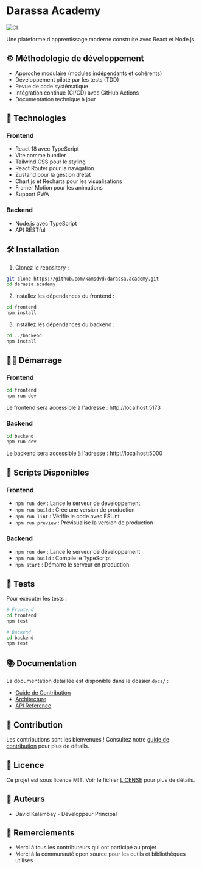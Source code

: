 # Darassa Academy

![CI](https://github.com/kamsdvd/darassa.academy/actions/workflows/ci.yml/badge.svg)

Une plateforme d'apprentissage moderne construite avec React et Node.js.

## ⚙️ Méthodologie de développement

- Approche modulaire (modules indépendants et cohérents)
- Développement piloté par les tests (TDD)
- Revue de code systématique
- Intégration continue (CI/CD) avec GitHub Actions
- Documentation technique à jour

## 🚀 Technologies

### Frontend
- React 18 avec TypeScript
- Vite comme bundler
- Tailwind CSS pour le styling
- React Router pour la navigation
- Zustand pour la gestion d'état
- Chart.js et Recharts pour les visualisations
- Framer Motion pour les animations
- Support PWA

### Backend
- Node.js avec TypeScript
- API RESTful

## 🛠️ Installation

1. Clonez le repository :
```bash
git clone https://github.com/kamsdvd/darassa.academy.git
cd darassa.academy
```

2. Installez les dépendances du frontend :
```bash
cd frontend
npm install
```

3. Installez les dépendances du backend :
```bash
cd ../backend
npm install
```

## 🏃‍♂️ Démarrage

### Frontend
```bash
cd frontend
npm run dev
```
Le frontend sera accessible à l'adresse : http://localhost:5173

### Backend
```bash
cd backend
npm run dev
```
Le backend sera accessible à l'adresse : http://localhost:5000

## 📝 Scripts Disponibles

### Frontend
- `npm run dev` : Lance le serveur de développement
- `npm run build` : Crée une version de production
- `npm run lint` : Vérifie le code avec ESLint
- `npm run preview` : Prévisualise la version de production

### Backend
- `npm run dev` : Lance le serveur de développement
- `npm run build` : Compile le TypeScript
- `npm start` : Démarre le serveur en production

## 🧪 Tests

Pour exécuter les tests :
```bash
# Frontend
cd frontend
npm test

# Backend
cd backend
npm test
```

## 📚 Documentation

La documentation détaillée est disponible dans le dossier `docs/` :
- [Guide de Contribution](CONTRIBUTING.md)
- [Architecture](docs/architecture.md)
- [API Reference](docs/api.md)

## 🤝 Contribution

Les contributions sont les bienvenues ! Consultez notre [guide de contribution](CONTRIBUTING.md) pour plus de détails.

## 📄 Licence

Ce projet est sous licence MIT. Voir le fichier [LICENSE](LICENSE) pour plus de détails.

## 👥 Auteurs

- David Kalambay - Développeur Principal

## 🙏 Remerciements

- Merci à tous les contributeurs qui ont participé au projet
- Merci à la communauté open source pour les outils et bibliothèques utilisés